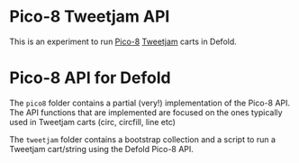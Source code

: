 # Pico-8 Tweetjam API
This is an experiment to run [Pico-8](https://www.lexaloffle.com/pico-8.php) [Tweetjam](https://twitter.com/hashtag/tweetjam?src=hash) carts in Defold.

# Pico-8 API for Defold
The `pico8` folder contains a partial (very!) implementation of the Pico-8 API. The API functions that are implemented are focused on the ones typically used in Tweetjam carts (circ, circfill, line etc)

The `tweetjam` folder contains a bootstrap collection and a script to run a Tweetjam cart/string using the Defold Pico-8 API.

